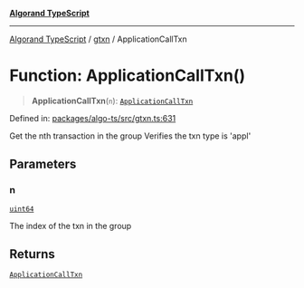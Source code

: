 [**Algorand TypeScript**](../../README.md)

***

[Algorand TypeScript](../../modules.md) / [gtxn](../README.md) / ApplicationCallTxn

# Function: ApplicationCallTxn()

> **ApplicationCallTxn**(`n`): [`ApplicationCallTxn`](../interfaces/ApplicationCallTxn.md)

Defined in: [packages/algo-ts/src/gtxn.ts:631](https://github.com/algorandfoundation/puya-ts/blob/main/packages/algo-ts/src/gtxn.ts#L631)

Get the nth transaction in the group
Verifies the txn type is 'appl'

## Parameters

### n

[`uint64`](../../index/type-aliases/uint64.md)

The index of the txn in the group

## Returns

[`ApplicationCallTxn`](../interfaces/ApplicationCallTxn.md)
